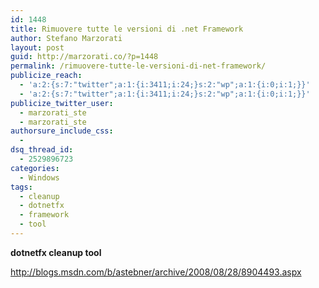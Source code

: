 ```yaml
---
id: 1448
title: Rimuovere tutte le versioni di .net Framework
author: Stefano Marzorati
layout: post
guid: http://marzorati.co/?p=1448
permalink: /rimuovere-tutte-le-versioni-di-net-framework/
publicize_reach:
  - 'a:2:{s:7:"twitter";a:1:{i:3411;i:24;}s:2:"wp";a:1:{i:0;i:1;}}'
  - 'a:2:{s:7:"twitter";a:1:{i:3411;i:24;}s:2:"wp";a:1:{i:0;i:1;}}'
publicize_twitter_user:
  - marzorati_ste
  - marzorati_ste
authorsure_include_css:
  - 
dsq_thread_id:
  - 2529896723
categories:
  - Windows
tags:
  - cleanup
  - dotnetfx
  - framework
  - tool
---
```

**dotnetfx cleanup tool**

<a href="http://blogs.msdn.com/b/astebner/archive/2008/08/28/8904493.aspx" target="_blank">http://blogs.msdn.com/b/astebner/archive/2008/08/28/8904493.aspx</a>